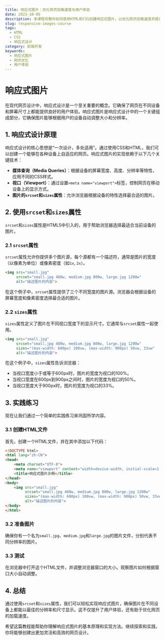 ```yaml
---
title: 响应式图片：优化网页加载速度与用户体验
date: 2023-10-05
description: 本课程将教你如何使用HTML和CSS创建响应式图片，以优化网页加载速度并提升用户体验。
slug: responsive-images-course
tags:
  - HTML
  - CSS
  - 响应式设计
category: 前端开发
keywords:
  - 响应式图片
  - 网页优化
  - 用户体验
---
```


# 响应式图片

在现代网页设计中，响应式设计是一个至关重要的概念。它确保了网页在不同设备和屏幕尺寸上都能提供良好的用户体验。响应式图片是响应式设计中的一个关键组成部分，它确保图片能够根据用户的设备自动调整大小和分辨率。

## 1. 响应式设计原理

响应式设计的核心思想是“一次设计，多处适用”。通过使用CSS和HTML，我们可以创建一个能够在各种设备上自适应的网页。响应式图片的实现依赖于以下几个关键技术：

- **媒体查询（Media Queries）**：根据设备的屏幕宽度、高度、分辨率等特性，应用不同的CSS样式。
- **视口（Viewport）**：通过设置`<meta name="viewport">`标签，控制网页在移动设备上的显示方式。
- **图片的`srcset`和`sizes`属性**：允许浏览器根据设备的特性选择最合适的图片。

## 2. 使用`srcset`和`sizes`属性

`srcset`和`sizes`属性是HTML5中引入的，用于帮助浏览器选择最适合当前设备的图片。

### 2.1 `srcset`属性

`srcset`属性允许你提供多个图片源，每个源都有一个描述符，通常是图片的宽度（以像素为单位）或像素密度（如`1x`, `2x`）。

```html
<img src="small.jpg" 
     srcset="small.jpg 480w, medium.jpg 800w, large.jpg 1200w" 
     alt="描述图片的内容">
```

在这个例子中，`srcset`属性提供了三个不同宽度的图片源。浏览器会根据设备的屏幕宽度和像素密度选择最合适的图片。

### 2.2 `sizes`属性

`sizes`属性定义了图片在不同视口宽度下的显示尺寸。它通常与`srcset`属性一起使用。

```html
<img src="small.jpg" 
     srcset="small.jpg 480w, medium.jpg 800w, large.jpg 1200w" 
     sizes="(max-width: 600px) 100vw, (max-width: 900px) 50vw, 33vw" 
     alt="描述图片的内容">
```

在这个例子中，`sizes`属性告诉浏览器：

- 当视口宽度小于或等于600px时，图片的宽度为视口的100%。
- 当视口宽度在600px到900px之间时，图片的宽度为视口的50%。
- 当视口宽度大于900px时，图片的宽度为视口的33%。

## 3. 实践练习

现在让我们通过一个简单的实践练习来巩固所学内容。

### 3.1 创建HTML文件

首先，创建一个HTML文件，并在其中添加以下代码：

```html
<!DOCTYPE html>
<html lang="zh-CN">
<head>
    <meta charset="UTF-8">
    <meta name="viewport" content="width=device-width, initial-scale=1.0">
    <title>响应式图片示例</title>
</head>
<body>
    <img src="small.jpg" 
         srcset="small.jpg 480w, medium.jpg 800w, large.jpg 1200w" 
         sizes="(max-width: 600px) 100vw, (max-width: 900px) 50vw, 33vw" 
         alt="描述图片的内容">
</body>
</html>
```

### 3.2 准备图片

确保你有一个名为`small.jpg`、`medium.jpg`和`large.jpg`的图片文件，分别代表不同分辨率的图片。

### 3.3 测试

在浏览器中打开这个HTML文件，并调整浏览器窗口的大小。观察图片如何根据窗口大小自动调整。

## 4. 总结

通过使用`srcset`和`sizes`属性，我们可以轻松实现响应式图片，确保图片在不同设备上都能以最佳的分辨率和尺寸显示。这不仅提升了用户体验，还有助于优化网页的加载速度。

希望这篇教程能帮助你理解响应式图片的基本原理和实现方法。继续探索和实践，你将能够创建出更加灵活和高效的网页设计。